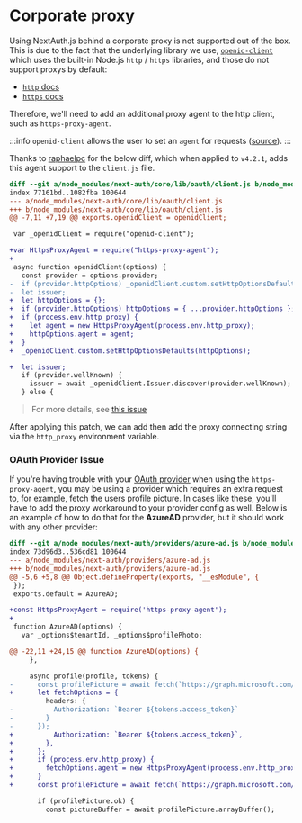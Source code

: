 # Corporate proxy

Using NextAuth.js behind a corporate proxy is not supported out of the box. This is due to the fact that the underlying library we use, [`openid-client`](https://npm.im/openid-client) which uses the built-in Node.js `http` / `https` libraries, and those do not support proxys by default:
- [`http` docs](https://nodejs.org/dist/latest-v18.x/docs/api/http.html)
- [`https` docs](https://nodejs.org/dist/latest-v18.x/docs/api/https.html)

Therefore, we'll need to add an additional proxy agent to the http client, such as `https-proxy-agent`. 

:::info
`openid-client` allows the user to set an `agent` for requests ([source](https://github.com/panva/node-openid-client/blob/main/docs/README.md#customizing-individual-http-requests)).
:::

Thanks to [raphaelpc](https://github.com/raphaelpc) for the below diff, which when applied to `v4.2.1`, adds this agent support to the `client.js` file.

```diff
diff --git a/node_modules/next-auth/core/lib/oauth/client.js b/node_modules/next-auth/core/lib/oauth/client.js
index 77161bd..1082fba 100644
--- a/node_modules/next-auth/core/lib/oauth/client.js
+++ b/node_modules/next-auth/core/lib/oauth/client.js
@@ -7,11 +7,19 @@ exports.openidClient = openidClient;

 var _openidClient = require("openid-client");

+var HttpsProxyAgent = require("https-proxy-agent");
+
 async function openidClient(options) {
   const provider = options.provider;
-  if (provider.httpOptions) _openidClient.custom.setHttpOptionsDefaults(provider.httpOptions);
-  let issuer;
+  let httpOptions = {};
+  if (provider.httpOptions) httpOptions = { ...provider.httpOptions };
+  if (process.env.http_proxy) {
+    let agent = new HttpsProxyAgent(process.env.http_proxy);
+    httpOptions.agent = agent;
+  }
+  _openidClient.custom.setHttpOptionsDefaults(httpOptions);

+  let issuer;
   if (provider.wellKnown) {
     issuer = await _openidClient.Issuer.discover(provider.wellKnown);
   } else {
```

> For more details, see [this issue](https://github.com/nextauthjs/next-auth/issues/2509#issuecomment-1035410802)

After applying this patch, we can add then add the proxy connecting string via the `http_proxy` environment variable.

### OAuth Provider Issue

If you're having trouble with your [OAuth provider](/beta/reference/providers/oauth-builtin) when using the `https-proxy-agent`, you may be using a provider which requires an extra request to, for example, fetch the users profile picture. In cases like these, you'll have to add the proxy workaround to your provider config as well. Below is an example of how to do that for the **AzureAD** provider, but it should work with any other provider:

```diff
diff --git a/node_modules/next-auth/providers/azure-ad.js b/node_modules/next-auth/providers/azure-ad.js
index 73d96d3..536cd81 100644
--- a/node_modules/next-auth/providers/azure-ad.js
+++ b/node_modules/next-auth/providers/azure-ad.js
@@ -5,6 +5,8 @@ Object.defineProperty(exports, "__esModule", {
 });
 exports.default = AzureAD;

+const HttpsProxyAgent = require('https-proxy-agent');
+
 function AzureAD(options) {
   var _options$tenantId, _options$profilePhoto;

@@ -22,11 +24,15 @@ function AzureAD(options) {
     },

     async profile(profile, tokens) {
-      const profilePicture = await fetch(`https://graph.microsoft.com/v1.0/me/photos/${profilePhotoSize}x${profilePhotoSize}/$value`, {
+      let fetchOptions = {
         headers: {
-          Authorization: `Bearer ${tokens.access_token}`
-        }
-      });
+          Authorization: `Bearer ${tokens.access_token}`,
+        },
+      };
+      if (process.env.http_proxy) {
+        fetchOptions.agent = new HttpsProxyAgent(process.env.http_proxy);
+      }
+      const profilePicture = await fetch(`https://graph.microsoft.com/v1.0/me/photos/${profilePhotoSize}x${profilePhotoSize}/$value`, fetchOptions);

       if (profilePicture.ok) {
         const pictureBuffer = await profilePicture.arrayBuffer();
```
